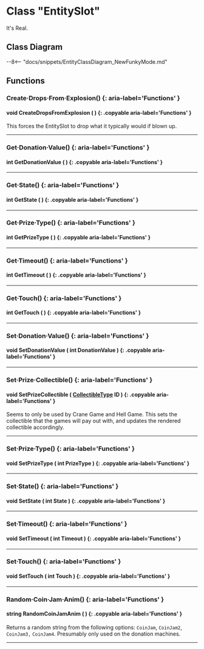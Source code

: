 # Class "EntitySlot"

It's Real.

## Class Diagram
--8<-- "docs/snippets/EntityClassDiagram_NewFunkyMode.md"
## Functions

### Create·Drops·From·Explosion() {: aria-label='Functions' }
#### void CreateDropsFromExplosion ( ) {: .copyable aria-label='Functions' }
This forces the EntitySlot to drop what it typically would if blown up.

___
### Get·Donation·Value() {: aria-label='Functions' }
#### int GetDonationValue ( ) {: .copyable aria-label='Functions' }

___
### Get·State() {: aria-label='Functions' }
#### int GetState ( ) {: .copyable aria-label='Functions' }

___
### Get·Prize·Type() {: aria-label='Functions' }
#### int GetPrizeType ( ) {: .copyable aria-label='Functions' }

___
### Get·Timeout() {: aria-label='Functions' }
#### int GetTimeout ( ) {: .copyable aria-label='Functions' }

___
### Get·Touch() {: aria-label='Functions' }
#### int GetTouch ( ) {: .copyable aria-label='Functions' }

___
### Set·Donation·Value() {: aria-label='Functions' }
#### void SetDonationValue ( int DonationValue ) {: .copyable aria-label='Functions' }

___
### Set·Prize·Collectible() {: aria-label='Functions' }
#### void SetPrizeCollectible ( [CollectibleType](https://wofsauge.github.io/IsaacDocs/rep/enums/CollectibleType.html) ID ) {: .copyable aria-label='Functions' }
Seems to only be used by Crane Game and Hell Game. This sets the collectible that the games will pay out with, and updates the rendered collectible accordingly.

___
### Set·Prize·Type() {: aria-label='Functions' }
#### void SetPrizeType ( int PrizeType ) {: .copyable aria-label='Functions' }

___
### Set·State() {: aria-label='Functions' }
#### void SetState ( int State ) {: .copyable aria-label='Functions' }

___
### Set·Timeout() {: aria-label='Functions' }
#### void SetTimeout ( int Timeout ) {: .copyable aria-label='Functions' }

___
### Set·Touch() {: aria-label='Functions' }
#### void SetTouch ( int Touch ) {: .copyable aria-label='Functions' }

___
### Random·Coin·Jam·Anim() {: aria-label='Functions' }
#### string RandomCoinJamAnim ( ) {: .copyable aria-label='Functions' }
Returns a random string from the following options: `CoinJam`, `CoinJam2`, `CoinJam3,` `CoinJam4`. Presumably only used on the donation machines.

___